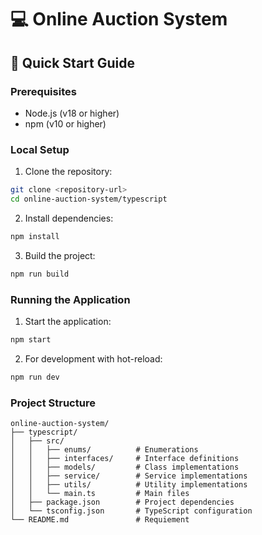 # 💻 Online Auction System

## 🚀 Quick Start Guide

### Prerequisites

- Node.js (v18 or higher)
- npm (v10 or higher)

### Local Setup

1. Clone the repository:

```bash
git clone <repository-url>
cd online-auction-system/typescript
```

2. Install dependencies:

```bash
npm install
```

3. Build the project:

```bash
npm run build
```

### Running the Application

1. Start the application:

```bash
npm start
```

2. For development with hot-reload:

```bash
npm run dev
```

### Project Structure

```
online-auction-system/
├── typescript/
│   ├── src/
│   │   ├── enums/          # Enumerations
│   │   ├── interfaces/     # Interface definitions
│   │   ├── models/         # Class implementations
│   │   ├── service/        # Service implementations
│   │   ├── utils/          # Utility implementations
│   │   └── main.ts         # Main files
│   ├── package.json        # Project dependencies
│   └── tsconfig.json       # TypeScript configuration
└── README.md               # Requiement
```
